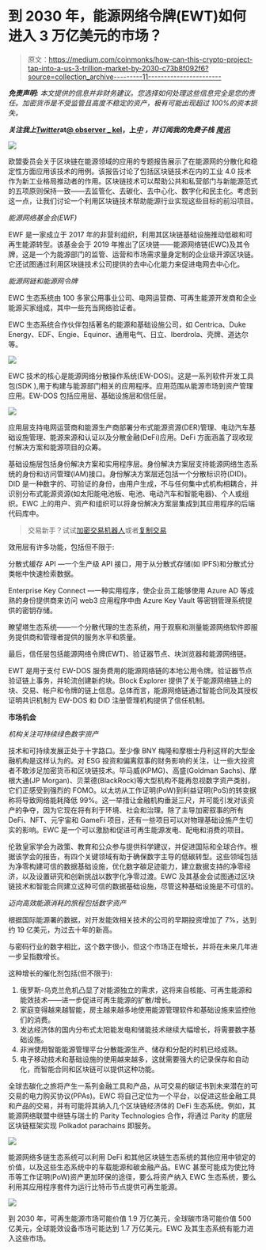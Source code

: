 # 到 2030 年，能源网络令牌(EWT)如何进入 3 万亿美元的市场？

> 原文：<https://medium.com/coinmonks/how-can-this-crypto-project-tap-into-a-us-3-trillion-market-by-2030-c73b8f092f6?source=collection_archive---------11----------------------->

***免责声明:*** *本文提供的信息并非财务建议。您选择如何处理这些信息完全是您的责任。加密货币是不受监管且高度不稳定的资产，极有可能出现超过 100%的资本损失。*

***关注我上***[***Twitter***](https://twitter.com/observer_kel)**at**[**@ observer _ kel**](https://twitter.com/observer_kel)**，上**[***中***](https://keltheobserver.medium.com/) ***，并订阅我的免费子栈*** [***简讯***](https://substack.com/redirect/6451837a-7dc3-4f93-9724-47799f0dd647?u=23794576)

![](img/729fec41b56d3994803a2c80cd95d15f.png)

欧盟委员会关于区块链在能源领域的应用的专题报告展示了在能源网的分散化和稳定性方面应用该技术的用例。该报告讨论了包括区块链技术在内的工业 4.0 技术作为新工业格局推动者的作用。区块链技术可以帮助公共和私营部门与新能源范式的五项原则保持一致——去监管化、去碳化、去中心化、数字化和民主化。考虑到这一点，让我们讨论一个利用区块链技术帮助能源行业实现这些目标的前沿项目。

*能源网络基金会(EWF)*

EWF 是一家成立于 2017 年的非营利组织，利用其区块链基础设施推动低碳和可再生能源转型。该基金会于 2019 年推出了区块链——能源网络链(EWC)及其令牌，这是一个为能源部门的监管、运营和市场需求量身定制的企业级开源区块链。它还试图通过利用区块链技术公司提供的去中心化能力来促进电网去中心化。

*能源网链和能源网令牌*

EWC 生态系统由 100 多家公用事业公司、电网运营商、可再生能源开发商和企业能源买家组成，其中一些充当网络验证者。

EWC 生态系统合作伙伴包括著名的能源和基础设施公司，如 Centrica、Duke Energy、EDF、Engie、Equinor、通用电气、日立、Iberdrola、壳牌、道达尔等。

![](img/b35d96cafae326c1d39e4d45387ee208.png)

EWC 技术的核心是能源网络分散操作系统(EW-DOS)。这是一系列软件开发工具包(SDK ),用于构建与能源部门相关的应用程序。应用范围从能源市场到资产管理应用。EW-DOS 包括应用层、基础设施层和信任层。

![](img/56605235352a51de254f66507504045e.png)

应用层支持电网运营商和能源生产商部署分布式能源资源(DER)管理、电动汽车基础设施管理、能源来源和认证以及分散金融(DeFi)应用。DeFi 方面涵盖了现收现付解决方案和能源项目的众筹。

基础设施层包括身份解决方案和实用程序层。身份解决方案层支持能源网络生态系统的身份和访问管理(IAM)接口。身份解决方案层还包括一个分散标识符(DID)。DID 是一种数字的、可验证的身份，由用户生成，不与任何集中式机构相耦合，并识别分布式能源资源(如太阳能电池板、电池、电动汽车和智能电器)、个人或组织。EWC 上的用户、资产和组织可以将身份解决方案层集成到其应用程序的后端代码库中。

> 交易新手？试试[加密交易机器人](/coinmonks/crypto-trading-bot-c2ffce8acb2a)或者[复制交易](/coinmonks/top-10-crypto-copy-trading-platforms-for-beginners-d0c37c7d698c)

效用层有许多功能，包括但不限于:

分散式缓存 API —一个生产级 API 接口，用于从分散式存储(如 IPFS)和分散式分类帐中快速检索数据。

Enterprise Key Connect —一种实用程序，使企业员工能够使用 Azure AD 等成熟的身份提供商来访问 web3 应用程序中由 Azure Key Vault 等密钥管理系统提供的密钥存储。

瞭望塔生态系统——一个分散代理的生态系统，用于观察和测量能源网络软件即服务提供商和管理者提供的服务水平和质量。

最后，信任层包括能源网络令牌(EWT)、验证器节点、块浏览器和能源网络链。

EWT 是用于支付 EW-DOS 服务费用的能源网络链的本地公用令牌。验证器节点验证链上事务，并轮流创建新的块。Block Explorer 提供了关于能源网络链上的块、交易、帐户和令牌的链上信息。总体而言，能源网络链通过智能合同及其授权证明共识机制为 EW-DOS 和 DID 注册管理机构提供了信任机制。

**市场机会**

*机构关注可持续绿色数字资产*

技术和可持续发展正处于十字路口。至少像 BNY 梅隆和摩根士丹利这样的大型金融机构是这样认为的。对 ESG 投资和偏离叙事的财务影响的关注，让一些大投资者不敢涉足加密货币和区块链技术。毕马威(KPMG)、高盛(Goldman Sachs)、摩根大通(JP Morgan)、贝莱德(BlackRock)等大型机构不能再忽视数字资产类别，它们正感受到强烈的 FOMO。以太坊从工作证明(PoW)到利益证明(PoS)的转变据称将导致网络能耗降低 99%。这一举措让金融机构垂涎三尺，并可能引发对该资产的争夺，因为它现在将有利于环境、社会和治理。除了主导加密叙事的所有 DeFi、NFT、元宇宙和 GameFi 项目，还有一些项目可以对物理基础设施产生切实的影响。EWC 是一个可以激励和促进可再生能源发电、配电和消费的项目。

伦敦皇家学会为政策、教育和公众参与提供科学建议，并促进国际和全球合作。根据该学会的报告，有四个关键领域有助于确保数字主导的低碳转型。这些领域包括为净零构建可信的数据基础设施，优化数字碳足迹能力，建立数据支持的净零经济，以及设置研究和创新挑战以数字化净零过渡。EWC 及其基金会试图通过区块链技术和智能合同建立这种可信的数据基础设施，尽管这种基础设施是不可信的。

*迈向高效能源消耗的旅程包括数字资产*

根据国际能源署的数据，对开发能效相关技术的公司的早期投资增加了 7%，达到约 19 亿美元，为过去十年的新高。

与密码行业的数字相比，这个数字很小，但这个市场正在增长，并将在未来几年进一步呈指数增长。

这种增长的催化剂包括(但不限于):

1.  俄罗斯-乌克兰危机凸显了对能源独立的需求，这将来自核能、可再生能源和能效技术——进一步促进可再生能源的扩散/增长。
2.  家庭变得越来越智能，房主越来越多地使用能源管理软件和基础设施来监控他们的消费。
3.  发达经济体的国内分布式太阳能发电和储能技术继续大幅增长，将需要数字基础设施。
4.  非洲使用智能能源管理平台分散能源生产、储存和分配的时机已经成熟。
5.  电子移动技术和基础设施的使用越来越多，这就需要强大的记录保存和自动化，而智能合同和区块链可以提供这种功能。

全球去碳化之旅将产生一系列金融工具和产品，从可交易的碳证书到未来潜在的可交易的电力购买协议(PPAs)。EWC 将自己定位为一个平台，以促进这些金融工具和产品的交易，并有可能将其纳入几个区块链经济体的 DeFi 生态系统。例如，其能源网络联盟中继链与瑞士的 Parity Technologies 合作，将通过 Parity 的底层区块链框架实现 Polkadot parachains 即服务。

![](img/c643e37fe625cdaba182d76c0bf43f5c.png)

能源网络多链生态系统可以利用 DeFi 和其他区块链生态系统的其他应用中锁定的价值，以及这些生态系统中的车载能源和碳金融产品。EWC 甚至可能成为使比特币等工作证明(PoW)资产更加环保的途径，要么将资产纳入 EWC 生态系统，要么利用其应用程序套件为运行比特币节点提供可再生能源。

![](img/a3e0d7d5b778add06775c0731768e648.png)

到 2030 年，可再生能源市场可能价值 1.9 万亿美元，全球碳市场可能价值 500 亿美元，全球能效设备市场可能达到 1.7 万亿美元。EWC 及其生态系统有能力进入这些市场。